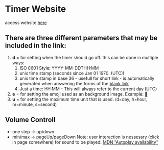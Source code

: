 # Timer Website
access website [here](https://7eter.github.io/cntdwn/)

## There are three different parameters that may be included in the link:
1. **d** = for setting when the timer should go off.
    this can be done in multiple ways:
    1. ISO 8601 Style: YYYY-MM-DDTHH:MM
    2. unix time stamp (seconds since Jan 01 1970. (UTC))
    3. unix time stamp in base 36 - usefull for short link - is automatically generated when answering the forms of the [blank link](https://7eter.github.io/cntdwn/)
    4. Just a time: HH:MM  -  This will always refer to the current day (UTC)
2. **e** = for setting the emoji used as an background image. Example:  [🥦](https://7eter.github.io/cntdwn/?d=16:20&e=🥦)
3. **u** = for setting the maximum time unit that is used. (d=day, h=hour, m=minute, s=second)

## Volume Controll
- one step -> up/down 
- min/max -> pageUp/pageDown
Note: user interaction is nessesary (click in page somewhere) for sound to be played. [MDN "Autoplay availability"](https://developer.mozilla.org/en-US/docs/Web/Media/Autoplay_guide#Autoplay_availability)